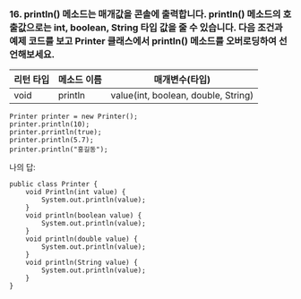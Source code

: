 ### 16. println() 메소드는 매개값을 콘솔에 출력합니다. println() 메소드의 호출값으로는 int, boolean, String 타입 값을 줄 수 있습니다. 다음 조건과 예제 코드를 보고 Printer 클래스에서 println() 메소드를 오버로딩하여 선언해보세요.

리턴 타입|메소드 이름|매개변수(타입)
----|----|----|
void|println|value(int, boolean, double, String)

```
Printer printer = new Printer();
printer.println(10);
printer.prrintln(true);
printer.println(5.7);
printer.println("홍길동");
```

나의 답:

```
public class Printer {
    void Println(int value) {
        System.out.println(value);
    }
    void println(boolean value) {
        System.out.println(value);
    }
    void println(double value) {
        System.out.println(value);
    }
    void println(String value) {
        System.out.println(value);
    }
}

```

